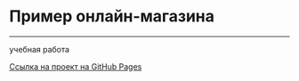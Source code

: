 # Пример онлайн-магазина
____
учебная работа

[Ссылка на проект на GitHub Pages](https://lakatosska.github.io/react_fortnite-shop/) 

